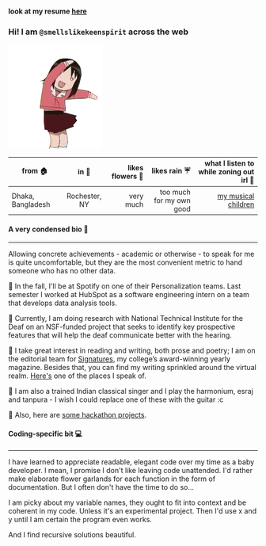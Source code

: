 
#### look at my resume [here](https://github.com/smellslikekeenspirit/smellslikekeenspirit/blob/master/PriontiNasirResume.pdf)
### Hi! I am `@smellslikekeenspirit` across the web 

![](hi.gif)

| from 🏠 | in 📍 | likes flowers 💐 | likes rain ☔ | what I listen to while zoning out irl 🎵 |
|----------|:-------------:|---------:|---------:|---------:|
| Dhaka, Bangladesh|Rochester, NY  |very much| too much for my own good| [my musical children](https://open.spotify.com/user/21vqey65jhjiyu5kgcpikybwq) |


#### A very condensed bio :cherry_blossom:
---
Allowing concrete achievements - academic or otherwise - to speak for me is quite uncomfortable, but they are the most convenient metric to hand someone who has no other data. 

:maple_leaf: In the fall, I'll be at Spotify on one of their Personalization teams. Last semester I worked at HubSpot as a software engineering intern on a team that develops data analysis tools. 

:sunflower: Currently, I am doing research with National Technical Institute for the Deaf on an NSF-funded project that seeks to identify key prospective features that will help the deaf communicate better with the hearing. 

:hibiscus: I take great interest in reading and writing, both prose and poetry; I am on the editorial team for [Signatures](http://www.signaturesmag.com/), my college’s award-winning yearly magazine. Besides that, you can find my writing sprinkled around the virtual realm. [Here's](https://medium.com/@priontinasir) one of the places I speak of. 

:rose: I am also a trained Indian classical singer and I play the harmonium, esraj and tanpura - I wish I could replace one of these with the guitar :c

💮 Also, here are [some hackathon projects](https://devpost.com/smellslikekeenspirit).

#### Coding-specific bit :computer:
---

I have learned to appreciate readable, elegant code over my time as a baby developer. I mean, I promise I don't like leaving code unattended. I'd rather make elaborate flower garlands for each function in the form of documentation. But I often don't have the time to do so...

I am picky about my variable names, they ought to fit into context and be coherent in my code. Unless it's an experimental project. Then I'd use x and y until I am certain the program even works. 

And I find recursive solutions beautiful. 
